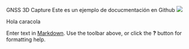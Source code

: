 GNSS 3D Capture
Este es un ejemplo de docucmentación en Github
![]({{site.baseurl}}//kk/image001.png)


Hola caracola

Enter text in [Markdown](http://daringfireball.net/projects/markdown/). Use the toolbar above, or click the **?** button for formatting help.
